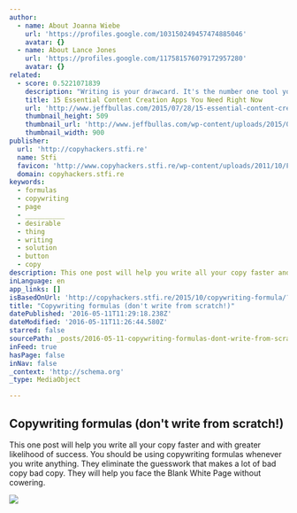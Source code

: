 ```yaml
---
author:
  - name: About Joanna Wiebe
    url: 'https://profiles.google.com/103150249457474885046'
    avatar: {}
  - name: About Lance Jones
    url: 'https://profiles.google.com/117581576079172957280'
    avatar: {}
related:
  - score: 0.5221071839
    description: "Writing is your drawcard. It's the number one tool you have at your fingertips for marketing an online business. So it needs to be good. You need to write compelling copy that engages readers, gets them to listen up and encourages them to buy."
    title: 15 Essential Content Creation Apps You Need Right Now
    url: 'http://www.jeffbullas.com/2015/07/28/15-essential-content-creation-apps/'
    thumbnail_height: 509
    thumbnail_url: 'http://www.jeffbullas.com/wp-content/uploads/2015/07/Content-creation-apps-header-image1.jpg'
    thumbnail_width: 900
publisher:
  url: 'http://copyhackers.stfi.re'
  name: Stfi
  favicon: 'http://www.copyhackers.stfi.re/wp-content/uploads/2011/10/Favicon.png'
  domain: copyhackers.stfi.re
keywords:
  - formulas
  - copywriting
  - page
  - __________
  - desirable
  - thing
  - writing
  - solution
  - button
  - copy
description: This one post will help you write all your copy faster and with greater likelihood of success. You should be using copywriting formulas whenever you write anything. They eliminate the guesswork that makes a lot of bad copy bad copy. They will help you face the Blank White Page without cowering.
inLanguage: en
app_links: []
isBasedOnUrl: 'http://copyhackers.stfi.re/2015/10/copywriting-formula/?sf=pdjvldw'
title: "Copywriting formulas (don't write from scratch!)"
datePublished: '2016-05-11T11:29:18.238Z'
dateModified: '2016-05-11T11:26:44.580Z'
starred: false
sourcePath: _posts/2016-05-11-copywriting-formulas-dont-write-from-scratch.md
inFeed: true
hasPage: false
inNav: false
_context: 'http://schema.org'
_type: MediaObject

---
```

<article style=""><h1>Copywriting formulas (don't write from scratch!)</h1><p>This one post will help you write all your copy faster and with greater likelihood of success. You should be using copywriting formulas whenever you write anything. They eliminate the guesswork that makes a lot of bad copy bad copy. They will help you face the Blank White Page without cowering.</p><img src="http://copyhackers.com/wp-content/uploads/2015/10/Moz-AIDA-800x399.png" /></article>